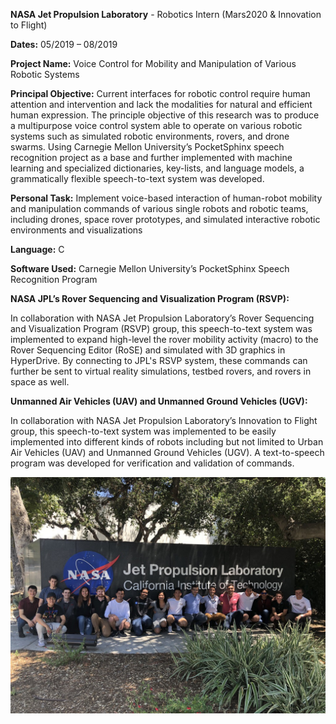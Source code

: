 **NASA Jet Propulsion Laboratory** - Robotics Intern (Mars2020 & Innovation to Flight)

**Dates:** 05/2019 – 08/2019

**Project Name:** Voice Control for Mobility and Manipulation of Various Robotic Systems 

**Principal Objective:** Current interfaces for robotic control require human attention and intervention and lack the modalities for natural and efficient human expression. The principle objective of this research was to produce a multipurpose voice control system able to operate on various robotic systems such as simulated robotic environments, rovers, and drone swarms. Using Carnegie Mellon University’s PocketSphinx speech recognition project as a base and further implemented with machine learning and specialized dictionaries, key-lists, and language models, a grammatically flexible speech-to-text system was developed.

**Personal Task:** Implement voice-based interaction of human-robot mobility and manipulation commands of various single robots and robotic teams, including drones, space rover prototypes, and simulated interactive robotic environments and visualizations

**Language:** C 

**Software Used:** Carnegie Mellon University’s PocketSphinx Speech Recognition Program

**NASA JPL’s Rover Sequencing and Visualization Program (RSVP):**

In collaboration with NASA Jet Propulsion Laboratory’s Rover Sequencing and Visualization Program (RSVP) group, this speech-to-text system was implemented to expand high-level the rover mobility activity (macro) to the Rover Sequencing Editor (RoSE) and simulated with 3D graphics in HyperDrive. By connecting to JPL's RSVP system, these commands can further be sent to virtual reality simulations, testbed rovers, and rovers in space as well.

**Unmanned Air Vehicles (UAV) and Unmanned Ground Vehicles (UGV):**

In collaboration with NASA Jet Propulsion Laboratory’s Innovation to Flight group, this speech-to-text system was implemented to be easily implemented into different kinds of robots including but not limited to Urban Air Vehicles (UAV) and Unmanned Ground Vehicles (UGV). A text-to-speech program was developed for verification and validation of commands.


![Test Image 1](img/jpl_01.JPG)
